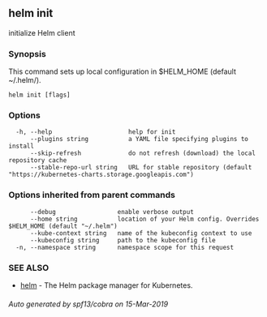 ## helm init

initialize Helm client

### Synopsis


This command sets up local configuration in $HELM_HOME (default ~/.helm/).


```
helm init [flags]
```

### Options

```
  -h, --help                     help for init
      --plugins string           a YAML file specifying plugins to install
      --skip-refresh             do not refresh (download) the local repository cache
      --stable-repo-url string   URL for stable repository (default "https://kubernetes-charts.storage.googleapis.com")
```

### Options inherited from parent commands

```
      --debug                 enable verbose output
      --home string           location of your Helm config. Overrides $HELM_HOME (default "~/.helm")
      --kube-context string   name of the kubeconfig context to use
      --kubeconfig string     path to the kubeconfig file
  -n, --namespace string      namespace scope for this request
```

### SEE ALSO

* [helm](helm.md)	 - The Helm package manager for Kubernetes.

###### Auto generated by spf13/cobra on 15-Mar-2019
